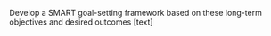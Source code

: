 Develop a SMART goal-setting framework based on these long-term objectives and desired outcomes [text]
